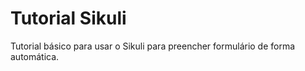 # Tutorial Sikuli
Tutorial básico para usar o Sikuli para preencher formulário de forma automática.
